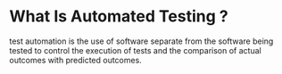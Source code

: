 # What Is Automated Testing ? 

test automation is the use of software separate from the software being tested to control the execution of tests and the comparison of actual outcomes with predicted outcomes.